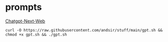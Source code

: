 # prompts
[Chatgpt-Next-Web](https://github.com/Yidadaa/ChatGPT-Next-Web)
```
curl -O https://raw.githubusercontent.com/andsir/stuff/main/gpt.sh && chmod +x gpt.sh && ./gpt.sh
```

